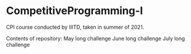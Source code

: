 # CompetitiveProgramming-I
CPI course conducted by IIITD, taken in summer of 2021. 

Contents of repository: 
May long challenge
June long challenge
July long challenge
